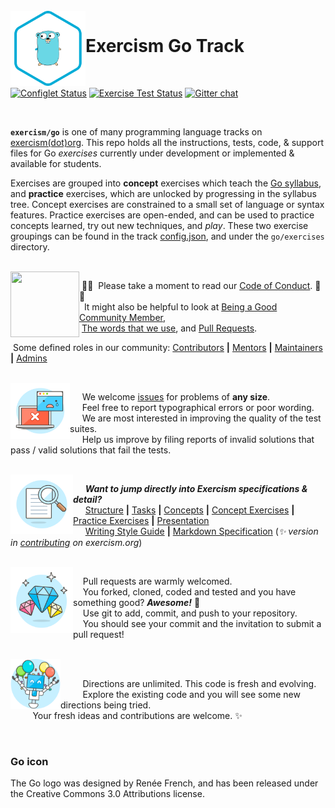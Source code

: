 <br>

<img align="left" width="120" height="120" src="https://github.com/exercism/website-icons/blob/main/tracks/go.svg">
<p vertical-align="middle"><h1>Exercism Go Track</h1></p>

<br>

[![Configlet Status](https://github.com/exercism/go/workflows/Configlet%20CI/badge.svg)](https://github.com/exercism/go/actions?query=workflow%3A%22Configlet+CI%22)
[![Exercise Test Status](https://github.com/exercism/go/workflows/Exercise%20tests/badge.svg)](https://github.com/exercism/go/actions?query=workflow%3A%22Exercise+tests%22)
[![Gitter chat](https://badges.gitter.im/exercism/go.svg)](https://gitter.im/exercism/go)

<br>

**`exercism/go`** is one of many programming language tracks on [exercism(dot)org][exercism-website].
This repo holds all the instructions, tests, code, & support files for Go *exercises* currently under development or implemented & available for students.

Exercises are grouped into **concept** exercises which teach the [Go syllabus][go-syllabus], and **practice** exercises, which are unlocked by progressing in the syllabus tree. Concept exercises are constrained to a small set of language or syntax features. Practice exercises are open-ended, and can be used to practice concepts learned, try out new techniques, and _play_.  These two exercise groupings can be found in the track [config.json][config-json], and under the `go/exercises` directory.

<br>

<img align="left" width="110" height="105" src="https://github.com/exercism/website-icons/blob/main/exercism/logo-big-bordered.png">

&nbsp;🌟🌟&nbsp; Please take a moment to read our [Code of Conduct][exercism-code-of-conduct].&nbsp;🌟🌟&nbsp;  
&nbsp;&nbsp;It might also be helpful to look at [Being a Good Community Member][being-a-good-community-member],  
&nbsp;[The words that we use][the-words-that-we-use], and [Pull Requests][prs].  

&nbsp;Some defined roles in our community:  [Contributors][exercism-contributors] **|** [Mentors][exercism-mentors] **|** [Maintainers][exercism-track-maintainers]  **|** [Admins][exercism-admins]


<br>
<img align="left" width="95" height="90" src="https://github.com/exercism/website-icons/blob/main/exercises/error-handling.svg">

&nbsp;&nbsp;&nbsp;&nbsp;&nbsp;We welcome [issues](https://github.com/exercism/go/issues) for problems of **any size**.  
&nbsp;&nbsp;&nbsp;&nbsp;&nbsp;Feel free to report typographical errors or poor wording.  
&nbsp;&nbsp;&nbsp;&nbsp;&nbsp;We are most interested in improving the quality of the test suites.  
&nbsp;&nbsp;&nbsp;&nbsp;&nbsp;Help us improve by filing reports of invalid solutions that pass / valid solutions that fail the tests.


<br>
<img align="left" width="100" height="95" src="https://github.com/exercism/website-icons/blob/main/exercises/word-search.svg">

&nbsp;&nbsp;&nbsp;&nbsp;&nbsp;_**Want to jump directly into Exercism specifications & detail?**_  
&nbsp;&nbsp;&nbsp;&nbsp;&nbsp;[Structure][exercism-track-structure] **|** [Tasks][exercism-tasks] **|** [Concepts][exercism-concepts] **|** [Concept Exercises][concept-exercises] **|** [Practice Exercises][practice-exercises] **|** [Presentation][exercise-presentation]  
&nbsp;&nbsp;&nbsp;&nbsp;&nbsp;[Writing Style Guide][exercism-writing-style] **|** [Markdown Specification][exercism-markdown-specification] (_✨ version in [contributing][website-contributing-section] on exercism.org_)


<br>
<img align="left" width="100" height="105" src="https://github.com/exercism/website-icons/blob/main/exercises/diamond.svg">

&nbsp;&nbsp;&nbsp;&nbsp;Pull requests are warmly welcomed.  
&nbsp;&nbsp;&nbsp;&nbsp;You forked, cloned, coded and tested and you have something good? **_Awesome!_** 🎉  
&nbsp;&nbsp;&nbsp;&nbsp;Use git to add, commit, and push to your repository.  
&nbsp;&nbsp;&nbsp;&nbsp;You should see your commit and the invitation to submit a pull request!


<br>
&nbsp;<img align="left" width="80" height="80" src="https://github.com/exercism/website-icons/blob/main/exercises/party-robot.svg">

&nbsp;&nbsp;&nbsp;&nbsp;&nbsp;&nbsp;&nbsp;&nbsp;&nbsp;Directions are unlimited.
This code is fresh and evolving.  
&nbsp;&nbsp;&nbsp;&nbsp;&nbsp;&nbsp;&nbsp;&nbsp;&nbsp;Explore the existing code and you will see some new directions being tried.  
&nbsp;&nbsp;&nbsp;&nbsp;&nbsp;&nbsp;&nbsp;&nbsp;&nbsp;Your fresh ideas and contributions are welcome. :sparkles:

<br>

### Go icon

The Go logo was designed by Renée French, and has been released under the Creative Commons 3.0 Attributions license.

[exercism-website]: https://exercism.org/
[config-json]: https://github.com/exercism/go/blob/main/config.json
[go-syllabus]: https://exercism.org/tracks/go/concepts

[prs]: https://github.com/exercism/docs/blob/main/community/good-member/pull-requests.md
[being-a-good-community-member]: https://github.com/exercism/docs/tree/main/community/good-member
[exercism-contributors]: https://github.com/exercism/docs/blob/main/community/contributors.md
[exercism-code-of-conduct]: https://exercism.org/docs/using/legal/code-of-conduct
[exercism-admins]: https://github.com/exercism/docs/blob/main/community/administrators.md
[the-words-that-we-use]: https://github.com/exercism/docs/blob/main/community/good-member/words.md
[exercism-track-maintainers]: https://github.com/exercism/docs/blob/main/community/maintainers.md
[exercism-mentors]: https://github.com/exercism/docs/tree/main/mentoring

[practice-exercises]: https://github.com/exercism/docs/blob/main/building/tracks/practice-exercises.md
[exercism-concepts]: https://github.com/exercism/docs/blob/main/building/tracks/concepts.md
[exercism-markdown-specification]: https://github.com/exercism/docs/blob/main/building/markdown/markdown.md
[exercise-presentation]: https://github.com/exercism/docs/blob/main/building/tracks/presentation.md
[exercism-writing-style]: https://github.com/exercism/docs/blob/main/building/markdown/style-guide.md
[concept-exercises]: https://github.com/exercism/docs/blob/main/building/tracks/concept-exercises.md
[exercism-tasks]: https://exercism.org/docs/building/product/tasks
[website-contributing-section]: https://exercism.org/docs/building
[exercism-track-structure]: https://github.com/exercism/docs/tree/main/building/tracks
